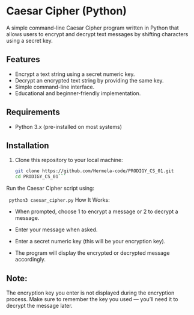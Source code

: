 # Caesar Cipher (Python)

A simple command-line Caesar Cipher program written in Python that allows users to encrypt and decrypt text messages by shifting characters using a secret key.

## Features

- Encrypt a text string using a secret numeric key.
- Decrypt an encrypted text string by providing the same key.
- Simple command-line interface.
- Educational and beginner-friendly implementation.

## Requirements

- Python 3.x (pre-installed on most systems)

## Installation

1. Clone this repository to your local machine:

   ```bash
   git clone https://github.com/Hermela-code/PRODIGY_CS_01.git
   cd PRODIGY_CS_01```

Run the Caesar Cipher script using:

``` python3 caesar_cipher.py```
How It Works:

   - When prompted, choose 1 to encrypt a message or 2 to decrypt a message.

   - Enter your message when asked.

   - Enter a secret numeric key (this will be your encryption key).

   - The program will display the encrypted or decrypted message accordingly.

## Note:
The encryption key you enter is not displayed during the encryption process.
Make sure to remember the key you used — you’ll need it to decrypt the message later.
